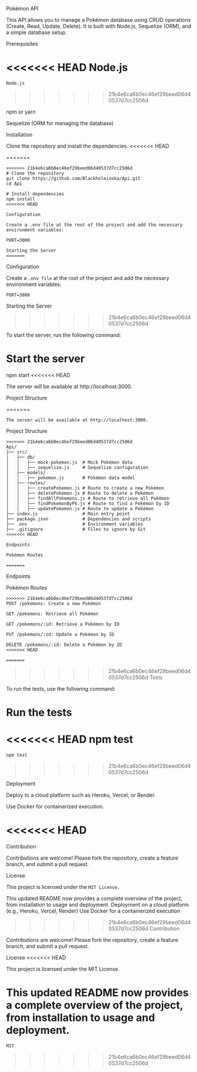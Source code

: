 Pokémon API

This API allows you to manage a Pokémon database using CRUD operations (Create, Read, Update, Delete). It is built with Node.js, Sequelize (ORM), and a simple database setup.

Prerequisites

<<<<<<< HEAD
Node.js
=======
````Node.js````
>>>>>>> 21b4e6ca6b0ec46ef29beed06d40537d7cc2506d

npm or yarn

Sequelize (ORM for managing the database)

Installation

Clone the repository and install the dependencies.
<<<<<<< HEAD

=======
````
>>>>>>> 21b4e6ca6b0ec46ef29beed06d40537d7cc2506d
# Clone the repository
git clone https://github.com/Blackholeisoka/Api.git
cd Api

# Install dependencies
npm install
<<<<<<< HEAD

Configuration

Create a .env file at the root of the project and add the necessary environment variables:

PORT=3000

Starting the Server
=======
````
Configuration

Create a ````.env file```` at the root of the project and add the necessary environment variables:

````PORT=3000````

Starting the Server 
>>>>>>> 21b4e6ca6b0ec46ef29beed06d40537d7cc2506d

To start the server, run the following command:

# Start the server
npm start
<<<<<<< HEAD

The server will be available at http://localhost:3000.

Project Structure

=======
````
The server will be available at http://localhost:3000.
````
Project Structure
````
>>>>>>> 21b4e6ca6b0ec46ef29beed06d40537d7cc2506d
Api/
├── src/
│   ├── db/
│   │   ├── mock-pokemon.js  # Mock Pokémon data
│   │   ├── sequelize.js     # Sequelize configuration
│   ├── models/
│   │   ├── pokemon.js       # Pokémon data model
│   ├── routes/
│   │   ├── createPokemon.js # Route to create a new Pokémon
│   │   ├── deletePokemon.js # Route to delete a Pokémon
│   │   ├── findAllPokemons.js # Route to retrieve all Pokémon
│   │   ├── findPokemonByPk.js # Route to find a Pokémon by ID
│   │   ├── updatePokemon.js # Route to update a Pokémon
├── index.js                 # Main entry point
├── package.json             # Dependencies and scripts
├── .env                     # Environment variables
├── .gitignore               # Files to ignore by Git
<<<<<<< HEAD

Endpoints

Pokémon Routes

=======
````
Endpoints

Pokémon Routes
````
>>>>>>> 21b4e6ca6b0ec46ef29beed06d40537d7cc2506d
POST /pokemons: Create a new Pokémon

GET /pokemons: Retrieve all Pokémon

GET /pokemons/:id: Retrieve a Pokémon by ID

PUT /pokemons/:id: Update a Pokémon by ID

DELETE /pokemons/:id: Delete a Pokémon by ID
<<<<<<< HEAD

=======
````
>>>>>>> 21b4e6ca6b0ec46ef29beed06d40537d7cc2506d
Tests

To run the tests, use the following command:

# Run the tests
<<<<<<< HEAD
npm test
=======
````npm test````
>>>>>>> 21b4e6ca6b0ec46ef29beed06d40537d7cc2506d

Deployment

Deploy to a cloud platform such as Heroku, Vercel, or Render.

Use Docker for containerized execution.

<<<<<<< HEAD
=======
Contribution

Contributions are welcome! Please fork the repository, create a feature branch, and submit a pull request.

License

This project is licensed under the ````MIT License.````

This updated README now provides a complete overview of the project, from installation to usage and deployment.
Deployment on a cloud platform (e.g., Heroku, Vercel, Render)
Use Docker for a containerized execution
>>>>>>> 21b4e6ca6b0ec46ef29beed06d40537d7cc2506d
Contribution

Contributions are welcome! Please fork the repository, create a feature branch, and submit a pull request.

License
<<<<<<< HEAD

This project is licensed under the MIT License.

This updated README now provides a complete overview of the project, from installation to usage and deployment.
=======
````MIT````
>>>>>>> 21b4e6ca6b0ec46ef29beed06d40537d7cc2506d
